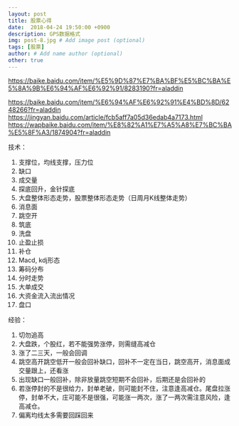```yaml
---
layout: post
title: 股票心得
date:  2018-04-24 19:50:00 +0900  
description: GPS数据格式
img: post-8.jpg # Add image post (optional)
tags: [股票]
author: # Add name author (optional)
other: true
---
```

https://baike.baidu.com/item/%E5%9D%87%E7%BA%BF%E5%BC%BA%E5%8A%9B%E6%94%AF%E6%92%91/8283190?fr=aladdin

https://baike.baidu.com/item/%E6%94%AF%E6%92%91%E4%BD%8D/6248266?fr=aladdin
https://jingyan.baidu.com/article/fcb5aff7a05d36edab4a7173.html
https://wapbaike.baidu.com/item/%E8%82%A1%E7%A5%A8%E7%BC%BA%E5%8F%A3/1874904?fr=aladdin


技术：
1. 支撑位，均线支撑，压力位
1. 缺口
1. 成交量
1. 探底回升，金针探底
1. 大盘整体形态走势，股票整体形态走势（日周月K线整体走势）
1. 消息面
1. 跳空开
1. 筑底
1. 洗盘
1. 止盈止损
1. 补仓
1. Macd, kdj形态
1. 筹码分布
1. 分时走势
1. 大单成交
1. 大资金流入流出情况
1. 盘口

经验：
1. 切勿追高
1. 大盘跌，个股红，若不能强势涨停，则需缝高减仓
1. 涨了二三天，一般会回调
1. 跳空高开跳空低开一般会回补缺口，回补不一定在当日，跳空高开，消息面成交量跟上，还看涨
1. 出现缺口一般回补，除非放量跳空短期不会回补，后期还是会回补的
1. 若涨停封的不是很给力，封单老破，则可能封不住，注意逢高减仓。尾盘拉涨停，封单不大，庄可能不是很强，可能涨一两次，涨了一两次需注意风险，逢高减仓。
1. 偏离均线太多需要回踩回来
